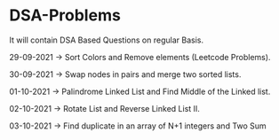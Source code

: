 # DSA-Problems
It will contain DSA Based Questions on regular Basis.

29-09-2021 -> Sort Colors and Remove elements (Leetcode Problems).

30-09-2021 -> Swap nodes in pairs and merge two sorted lists.

01-10-2021 -> Palindrome Linked List and Find Middle of the Linked list.

02-10-2021 -> Rotate List and Reverse Linked List II.

03-10-2021 -> Find duplicate in an array of N+1 integers and Two Sum
